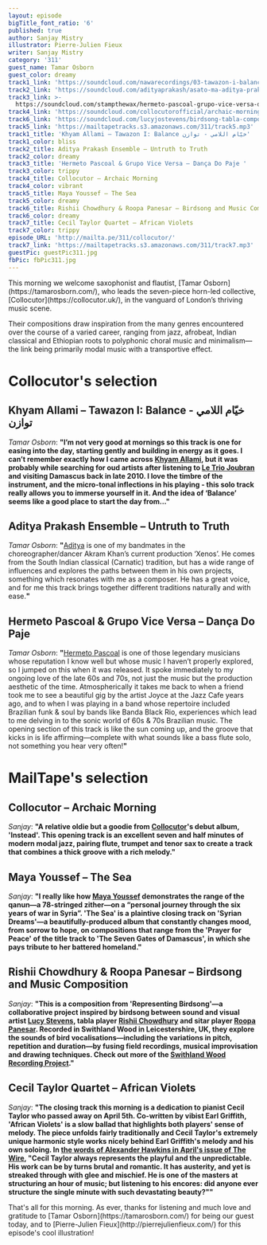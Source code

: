 ```yaml
---
layout: episode
bigTitle_font_ratio: '6'
published: true
author: Sanjay Mistry
illustrator: Pierre-Julien Fieux
writer: Sanjay Mistry
category: '311'
guest_name: Tamar Osborn
guest_color: dreamy
track1_link: 'https://soundcloud.com/nawarecordings/03-tawazon-i-balance'
track2_link: 'https://soundcloud.com/adityaprakash/asato-ma-aditya-prakash'
track3_link: >-
  https://soundcloud.com/stampthewax/hermeto-pascoal-grupo-vice-versa-danca-do-paje-stw-premiere
track4_link: 'https://soundcloud.com/collocutorofficial/archaic-morning'
track6_link: 'https://soundcloud.com/lucyjostevens/birdsong-tabla-compo-2'
track5_link: 'https://mailtapetracks.s3.amazonaws.com/311/track5.mp3'
track1_title: 'Khyam Allami – Tawazon I: Balance خيّام اللامي - توازن'
track1_color: bliss
track2_title: Aditya Prakash Ensemble – Untruth to Truth
track2_color: dreamy
track3_title: 'Hermeto Pascoal & Grupo Vice Versa – Dança Do Paje '
track3_color: trippy
track4_title: Collocutor – Archaic Morning
track4_color: vibrant
track5_title: Maya Youssef – The Sea
track5_color: dreamy
track6_title: Rishii Chowdhury & Roopa Panesar – Birdsong and Music Composition
track6_color: dreamy
track7_title: Cecil Taylor Quartet – African Violets
track7_color: trippy
episode_URL: 'http://mailta.pe/311/collocutor/'
track7_link: 'https://mailtapetracks.s3.amazonaws.com/311/track7.mp3'
guestPic: guestPic311.jpg
fbPic: fbPic311.jpg
---
```

<p id="introduction">This morning we welcome saxophonist and flautist, [Tamar Osborn](https://tamarosborn.com/), who leads the seven-piece horn-led collective, [Collocutor](https://collocutor.uk/), in the vanguard of London’s thriving music scene.</p>
<p>Their compositions draw inspiration from the many genres encountered over the course of a varied career, ranging from jazz, afrobeat, Indian classical and Ethiopian roots to polyphonic choral music and minimalism—the link being primarily modal music with a transportive effect.</p>


# Collocutor's selection


## Khyam Allami – Tawazon I: Balance خيّام اللامي - توازن
_Tamar Osborn_: **"**I’m not very good at mornings so this track is one for easing into the day, starting gently and building in energy as it goes. I can’t remember exactly how I came across [Khyam Allami](http://www.khyamallami.com/site/), but it was probably while searching for oud artists after listening to [Le Trio Joubran](http://www.letriojoubran.com/) and visiting Damascus back in late 2010. I love the timbre of the instrument, and the micro-tonal inflections in his playing - this solo track really allows you to immerse yourself in it. And the idea of ‘Balance’ seems like a good place to start the day from...**"**

## Aditya Prakash Ensemble – Untruth to Truth
_Tamar Osborn_: **"**[Aditya](http://adityaprakashmusic.com/) is one of my bandmates in the choreographer/dancer Akram Khan’s current production ‘Xenos’. He comes from the South Indian classical (Carnatic) tradition, but has a wide range of influences and explores the paths between them in his own projects, something which resonates with me as a composer. He has a great voice, and for me this track brings together different traditions naturally and with ease.**"**

## Hermeto Pascoal & Grupo Vice Versa – Dança Do Paje 
_Tamar Osborn_: **"**[Hermeto Pascoal](http://www.hermetopascoal.com.br/) is one of those legendary musicians whose reputation I know well but whose music I haven’t properly explored, so I jumped on this when it was released. It spoke immediately to my ongoing love of the late 60s and 70s, not just the music but the production aesthetic of the time. Atmospherically it takes me back to when a friend took me to see a beautiful gig by the artist Joyce at the Jazz Cafe years ago, and to when I was playing in a band whose repertoire included Brazilian funk & soul by bands like Banda Black Rio, experiences which lead to me delving in to the sonic world of 60s & 70s Brazilian music. The opening section of this track is like the sun coming up, and the groove that kicks in is life affirming—complete with what sounds like a bass flute solo, not something you hear very often!**"**


# MailTape's selection

## Collocutor – Archaic Morning
_Sanjay_: **"**A relative oldie but a goodie from [Collocutor](https://collocutor.uk/)'s debut album, 'Instead'. This opening track is an excellent seven and half minutes of modern modal jazz, pairing flute, trumpet and tenor sax to create a track that combines a thick groove with a rich melody.**"**

## Maya Youssef – The Sea
_Sanjay_: **"**I really like how [Maya Youssef](https://mayayoussef.com/) demonstrates the range of the qanun—a 78-stringed zither—on a “personal journey through the six years of war in Syria”. 'The Sea' is a plaintive closing track on 'Syrian Dreams'—a beautifully-produced album that constantly changes mood, from sorrow to hope, on compositions that range from the 'Prayer for Peace' of the title track to 'The Seven Gates of Damascus', in which she pays tribute to her battered homeland.**"**

##  Rishii Chowdhury & Roopa Panesar – Birdsong and Music Composition
_Sanjay_: **"**This is a composition from 'Representing Birdsong'—a collaborative project inspired by birdsong between sound and visual artist [Lucy Stevens](https://lucystevens.co.uk/), tabla player [Rishii Chowdhury](https://twitter.com/tablarishii) and sitar player [Roopa Panesar](http://www.roopapanesar.com/). Recorded in Swithland Wood in Leicestershire, UK, they explore the sounds of bird vocalisations—including the variations in pitch, repetition and duration—by fusing field recordings, musical improvisation and drawing techniques. Check out more of the [Swithland Wood Recording Project](https://representingbirdsong.wordpress.com/).**"**

## Cecil Taylor Quartet – African Violets
_Sanjay_: **"**The closing track this morning is a dedication to pianist Cecil Taylor who passed away on April 5th. Co-written by vibist Earl Griffith, 'African Violets' is a slow ballad that highlights both players' sense of melody. The piece unfolds fairly traditionally and Cecil Taylor's extremely unique harmonic style works nicely behind Earl Griffith's melody and his own soloing. In [the words of Alexander Hawkins in April's issue of The Wire](https://www.thewire.co.uk/in-writing/essays/alexander-hawkins-cecil-taylor), "Cecil Taylor always represents the playful and the unpredictable. His work can be by turns brutal and romantic. It has austerity, and yet is streaked through with glee and mischief. He is one of the masters at structuring an hour of music; but listening to his encores: did anyone ever structure the single minute with such devastating beauty?"**"**

<p id="outroduction">That's all for this morning. As ever, thanks for listening and much love and gratitude to [Tamar Osborn](https://tamarosborn.com/) for being our guest today, and to [Pierre-Julien Fieux](http://pierrejulienfieux.com/) for this episode's cool illustration!</p>
